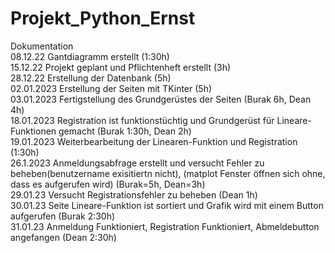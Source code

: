 # Projekt_Python_Ernst



Dokumentation
<br>
08.12.22 Gantdiagramm erstellt (1:30h)
<br>
15.12.22 Projekt geplant und Pflichtenheft erstellt (3h)
<br>
28.12.22 Erstellung der Datenbank (5h)
<br>
02.01.2023 Erstellung der Seiten mit TKinter (5h)
<br>
03.01.2023 Fertigstellung des Grundgerüstes der Seiten (Burak 6h, Dean 4h) 
<br>
18.01.2023 Registration ist funktionstüchtig und Grundgerüst für Lineare-Funktionen gemacht (Burak 1:30h, Dean 2h)
<br>
19.01.2023 Weiterbearbeitung der Linearen-Funktion und Registration (1:30h)
<br>
26.1.2023 Anmeldungsabfrage erstellt und versucht Fehler zu beheben(benutzername exisitiertn nicht), (matplot Fenster öffnen sich ohne, dass es aufgerufen wird)          (Burak=5h, Dean=3h)
<br>
29.01.23 Versucht Registrationsfehler zu beheben (Dean 1h)
<br>
30.01.23 Seite Lineare-Funktion ist sortiert und Grafik wird mit einem Button aufgerufen (Burak 2:30h)
<br>
31.01.23 Anmeldung Funktioniert, Registration Funktioniert, Abmeldebutton angefangen (Dean 2:30h)
